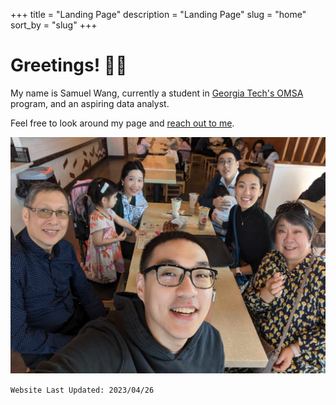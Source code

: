 +++
title = "Landing Page"
description = "Landing Page"
slug = "home"
sort_by = "slug"
+++

# Greetings! 🤜🤛

My name is Samuel Wang, currently a student in [Georgia Tech's OMSA](https://pe.gatech.edu/degrees/analytics) program, and an aspiring data analyst.

Feel free to look around my page and [reach out to me](./contact/).

![](./profile_pic.jpg)

`Website Last Updated: 2023/04/26`
